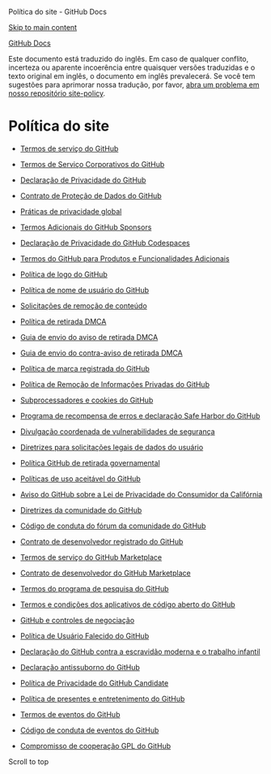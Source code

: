 Política do site - GitHub Docs

[Skip to main content](#main-content)

[](/pt)[GitHub Docs](/pt)

Este documento está traduzido do inglês. Em caso de qualquer conflito, incerteza ou aparente incoerência entre quaisquer versões traduzidas e o texto original em inglês, o documento em inglês prevalecerá. Se você tem sugestões para aprimorar nossa tradução, por favor, [abra um problema em nosso repositório site-policy](https://github.com/github/site-policy/issues).

Política do site
==========

* [Termos de serviço do GitHub](/pt/github/site-policy/github-terms-of-service)

* [Termos de Serviço Corporativos do GitHub](/pt/github/site-policy/github-corporate-terms-of-service)

* [Declaração de Privacidade do GitHub](/pt/github/site-policy/github-privacy-statement)

* [Contrato de Proteção de Dados do GitHub](/pt/github/site-policy/github-data-protection-agreement)

* [Práticas de privacidade global](/pt/github/site-policy/global-privacy-practices)

* [Termos Adicionais do GitHub Sponsors](/pt/github/site-policy/github-sponsors-additional-terms)

* [Declaração de Privacidade do GitHub Codespaces](/pt/github/site-policy/github-codespaces-privacy-statement)

* [Termos do GitHub para Produtos e Funcionalidades Adicionais](/pt/github/site-policy/github-terms-for-additional-products-and-features)

* [Política de logo do GitHub](/pt/github/site-policy/github-logo-policy)

* [Política de nome de usuário do GitHub](/pt/github/site-policy/github-username-policy)

* [Solicitações de remoção de conteúdo](/pt/github/site-policy/submitting-content-removal-requests)

* [Política de retirada DMCA](/pt/github/site-policy/dmca-takedown-policy)

* [Guia de envio do aviso de retirada DMCA](/pt/github/site-policy/guide-to-submitting-a-dmca-takedown-notice)

* [Guia de envio do contra-aviso de retirada DMCA](/pt/github/site-policy/guide-to-submitting-a-dmca-counter-notice)

* [Política de marca registrada do GitHub](/pt/github/site-policy/github-trademark-policy)

* [Política de Remoção de Informações Privadas do GitHub](/pt/github/site-policy/github-private-information-removal-policy)

* [Subprocessadores e cookies do GitHub](/pt/github/site-policy/github-subprocessors-and-cookies)

* [Programa de recompensa de erros e declaração Safe Harbor do GitHub](/pt/github/site-policy/github-bug-bounty-program-legal-safe-harbor)

* [Divulgação coordenada de vulnerabilidades de segurança](/pt/github/site-policy/coordinated-disclosure-of-security-vulnerabilities)

* [Diretrizes para solicitações legais de dados do usuário](/pt/github/site-policy/guidelines-for-legal-requests-of-user-data)

* [Política GitHub de retirada governamental](/pt/github/site-policy/github-government-takedown-policy)

* [Políticas de uso aceitável do GitHub](/pt/github/site-policy/github-acceptable-use-policies)

* [Aviso do GitHub sobre a Lei de Privacidade do Consumidor da Califórnia](/pt/github/site-policy/githubs-notice-about-the-california-consumer-privacy-act)

* [Diretrizes da comunidade do GitHub](/pt/github/site-policy/github-community-guidelines)

* [Código de conduta do fórum da comunidade do GitHub](/pt/github/site-policy/github-community-forum-code-of-conduct)

* [Contrato de desenvolvedor registrado do GitHub](/pt/github/site-policy/github-registered-developer-agreement)

* [Termos de serviço do GitHub Marketplace](/pt/github/site-policy/github-marketplace-terms-of-service)

* [Contrato de desenvolvedor do GitHub Marketplace](/pt/github/site-policy/github-marketplace-developer-agreement)

* [Termos do programa de pesquisa do GitHub](/pt/github/site-policy/github-research-program-terms)

* [Termos e condições dos aplicativos de código aberto do GitHub](/pt/github/site-policy/github-open-source-applications-terms-and-conditions)

* [GitHub e controles de negociação](/pt/github/site-policy/github-and-trade-controls)

* [Política de Usuário Falecido do GitHub](/pt/github/site-policy/github-deceased-user-policy)

* [Declaração do GitHub contra a escravidão moderna e o trabalho infantil](/pt/github/site-policy/github-statement-against-modern-slavery-and-child-labor)

* [Declaração antissuborno do GitHub](/pt/github/site-policy/github-anti-bribery-statement)

* [Política de Privacidade do GitHub Candidate](/pt/github/site-policy/github-candidate-privacy-policy)

* [Política de presentes e entretenimento do GitHub](/pt/github/site-policy/github-gifts-and-entertainment-policy)

* [Termos de eventos do GitHub](/pt/github/site-policy/github-event-terms)

* [Código de conduta de eventos do GitHub](/pt/github/site-policy/github-event-code-of-conduct)

* [Compromisso de cooperação GPL do GitHub](/pt/github/site-policy/github-gpl-cooperation-commitment)

Scroll to top
